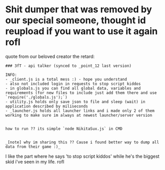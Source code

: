 # Shit dumper that was removed by our special someone, thought id reupload if you want to use it again rofl

quote from our beloved creator the retard:
```
### 3fT - api talker (synced to _point_12 last version)

INFO:
- _client.js is a total mess :) - hope you understand
- also not included login in requests to stop script kiddos
- in globals.js you can find all global data, variables and requirements (for new files to include just add them there and use `require('./globals.js');`)
- utility.js holds only save json to file and sleep (wait) in application described by miliseconds
- _launcher.js holds all launcher links and i made only 2 of them working to make sure im always at newest launcher/server version


how to run ?? its simple `node NikitaSux.js` in CMD


_[note] why im sharing this ?? Cause i found better way to dump all data from their game :)_
```

I like the part where he says 'to stop script kiddos' while he's the biggest skid i've seen in my life. rofl
